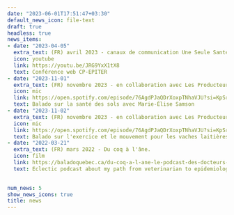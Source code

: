 ```yaml
---
date: "2023-06-01T17:51:47+03:30"
default_news_icon: file-text
draft: true
headless: true
news_items:
- date: "2023-04-05"
  extra_text: (FR) avril 2023 - canaux de communication Une Seule Santé.
  icon: youtube
  link: https://youtu.be/JRG9YxX1tX8
  text: Conférence web CP-EPITER
- date: "2023-11-01"
  extra_text: (FR) novembre 2023 - en collaboration avec Les Producteurs Laitiers du Canada.
  icon: mic
  link: https://open.spotify.com/episode/76AgdPJaQDrXoxpTNhaVJU?si=KpSraQQQQ2S5k3781Kq9Iw
  text: Balado sur la santé des sols avec Marie-Élise Samson
- date: "2023-11-02"
  extra_text: (FR) novembre 2023 - en collaboration avec Les Producteurs Laitiers du Canada.
  icon: mic
  link: https://open.spotify.com/episode/76AgdPJaQDrXoxpTNhaVJU?si=KpSraQQQQ2S5k3781Kq9Iw
  text: Balado sur l'exercice et le mouvement pour les vaches laitières
- date: "2022-03-21"
  extra_text: (FR) mars 2022 - Du coq à l'âne.
  icon: film
  link: https://baladoquebec.ca/du-coq-a-l-ane-le-podcast-des-docteurs-embetants/episode-12-dre-jose-denis-robichaud-veterinaire-vaches-vent-vagues-van-life-voila
  text: Eclectic podcast about my path from veterinarian to epidemiologist

  
num_news: 5
show_news_icons: true
title: news
---
```

